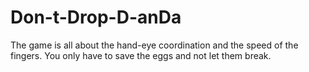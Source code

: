 # Don-t-Drop-D-anDa
The game is all about the hand-eye coordination and the speed of the fingers. You only have to save the eggs and not let them break.
